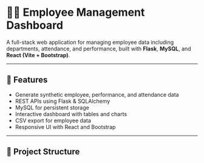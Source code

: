 # 🧑‍💼 Employee Management Dashboard

A full-stack web application for managing employee data including departments, attendance, and performance, built with **Flask**, **MySQL**, and **React (Vite + Bootstrap)**.

---

## 📌 Features

- Generate synthetic employee, performance, and attendance data
- REST APIs using Flask & SQLAlchemy
- MySQL for persistent storage
- Interactive dashboard with tables and charts
- CSV export for employee data
- Responsive UI with React and Bootstrap

---

## 📁 Project Structure

